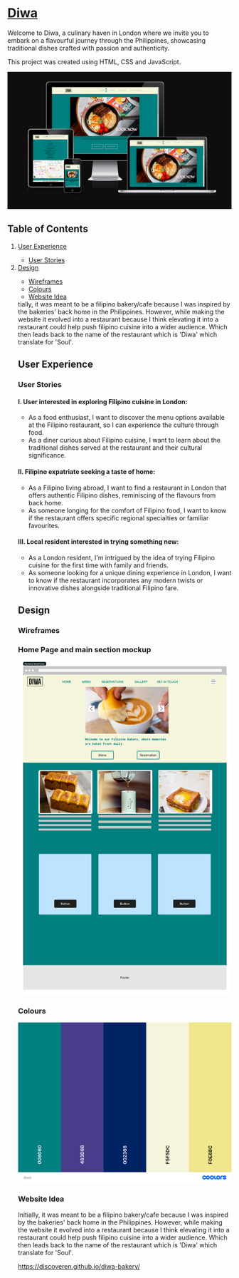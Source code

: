 # [Diwa](https://discoveren.github.io/diwa-bakery/)

Welcome to Diwa, a culinary haven in London where we invite you to embark on a flavourful journey through the Philippines, showcasing traditional dishes crafted with passion and authenticity.

This project was created using HTML, CSS and JavaScript.

![Diwa - different devices view](./doc/responsiveness.png)


## Table of Contents
<ol>
<li><a href="#user-experience">User Experience</a></li>
    <ul>
    <li><a href="#user-stories">User Stories</a></li>
    </ul>
<li><a href="#design">Design</a></li>
<ul>
<li><a href="#wireframes">Wireframes</a></li>
<li><a href="#colours">Colours</a></li>
<li><a href="#website-idea">Website Idea</a></li>
</ul>
tially, it was meant to be a filipino bakery/cafe because I was inspired by the bakeries' back home in the Philippines. However, while making the website it evolved into a restaurant because I think elevating it into a restaurant could help push filipino cuisine into a wider audience. Which then leads back to the name of the restaurant which is 'Diwa' which translate for 'Soul'.</p>
    
## User Experience

### User Stories

#### I. User interested in exploring Filipino cuisine in London:

<ul>
<li>As a food enthusiast, I want to discover the menu options available at the Filipino restaurant, so I can experience the culture through food.</li>
<li>As a diner curious about Filipino cuisine, I want to learn about the traditional dishes served at the restaurant and their cultural significance.</li>
</ul>

#### II. Filipino expatriate seeking a taste of home:

<ul>
<li>As a Filipino living abroad, I want to find a restaurant in London that offers authentic Filipino dishes, reminiscing of the flavours from back home.</li>
<li>As someone longing for the comfort of Filipino food, I want to know if the restaurant offers specific regional specialties or familiar favourites.</li>
</ul>

#### III. Local resident interested in trying something new:

<ul>
<li>As a London resident, I'm intrigued by the idea of trying Filipino cuisine for the first time with family and friends.</li>
<li>As someone looking for a unique dining experience in London, I want to know if the restaurant incorporates any modern twists or innovative dishes alongside traditional Filipino fare.</li>
</ul>

## Design

### Wireframes


### Home Page and main section mockup
<img src="./doc/diwa-wireframe.png" style="width:798px;"/>


### Colours

<img src="./doc/diwa-colours.png" style="width:798px;"/>

### Website Idea

<p>Initially, it was meant to be a filipino bakery/cafe because I was inspired by the bakeries' back home in the Philippines. However, while making the website it evolved into a restaurant because I think elevating it into a restaurant could help push filipino cuisine into a wider audience. Which then leads back to the name of the restaurant which is 'Diwa' which translate for 'Soul'.</p>






https://discoveren.github.io/diwa-bakery/
